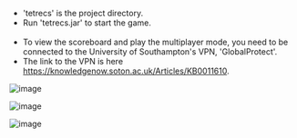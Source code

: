 - 'tetrecs' is the project directory.
- Run 'tetrecs.jar' to start the game. <br><br>
- To view the scoreboard and play the multiplayer mode, you need to be connected to the University of Southampton's VPN, 'GlobalProtect'. 
- The link to the VPN is here https://knowledgenow.soton.ac.uk/Articles/KB0011610.

![image](https://github.com/user-attachments/assets/64a089c6-7466-42ac-8133-5eebe87a4e13)

![image](https://github.com/user-attachments/assets/468f2a63-3aff-46c2-8430-6757888e1747)

![image](https://github.com/user-attachments/assets/0a770a91-df9d-4170-a041-3820217076c3)

